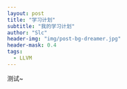 ```yaml
---
layout: post
title: "学习计划"
subtitle: "我的学习计划"
author: "Slc"
header-img: "img/post-bg-dreamer.jpg"
header-mask: 0.4
tags:
  - LLVM
---
```



测试~


